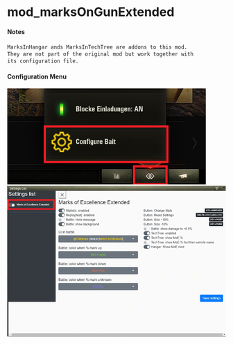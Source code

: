 # mod_marksOnGunExtended
#### Notes

    MarksInHangar ands MarksInTechTree are addons to this mod.
	They are not part of the original mod but work together with
	its configuration file.
	
#### Configuration Menu
![ScreenShot](./moe1.png)
![ScreenShot](./moe2.png)
